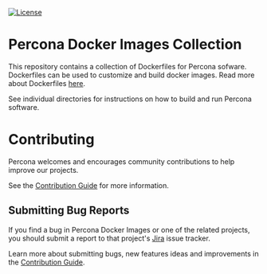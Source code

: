 [![License](https://img.shields.io/badge/License-Apache%202.0-blue.svg)](https://opensource.org/licenses/Apache-2.0)

# Percona Docker Images Collection

This repository contains a collection of Dockerfiles for Percona sofware. Dockerfiles can be used to customize and build docker images.
Read more about Dockerfiles [here](https://docs.docker.com/engine/reference/builder/).

See individual directories for instructions on how to build and run Percona software.

# Contributing

Percona welcomes and encourages community contributions to help improve our projects.

See the [Contribution Guide](CONTRIBUTING.md) for more information.

## Submitting Bug Reports

If you find a bug in Percona Docker Images or one of the related projects, you should submit a report to that project's [Jira](https://jira.percona.com) issue tracker.

Learn more about submitting bugs, new features ideas and improvements in the [Contribution Guide](CONTRIBUTING.md).
